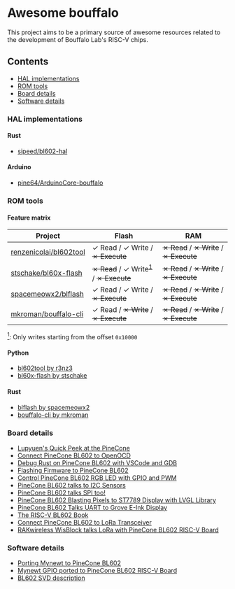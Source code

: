 # Awesome bouffalo

This project aims to be a primary source of awesome resources related to
the development of Bouffalo Lab's RISC-V chips.

## Contents

* [HAL implementations](#hal-implementations)
* [ROM tools](#rom-tools)
* [Board details](#board-details)
* [Software details](#software-details)

### HAL implementations

#### Rust
* [sipeed/bl602-hal](https://github.com/sipeed/bl602-hal)

#### Arduino
* [pine64/ArduinoCore-bouffalo](https://github.com/pine64/ArduinoCore-bouffalo)

### ROM tools

#### Feature matrix

| Project                           | Flash                                                   | RAM                                      |
|-----------------------------------|---------------------------------------------------------|------------------------------------------|
| [renzenicolai/bl602tool]          | ✓ Read / ✓ Write / ~~✗ Execute~~                        | ~~✗ Read~~ / ~~✗ Write~~ / ~~✗ Execute~~ |
| [stschake/bl60x-flash]            | ~~✗ Read~~ / ✓ Write<sup>[1](#f1)</sup> / ~~✗ Execute~~ | ~~✗ Read~~ / ~~✗ Write~~ / ~~✗ Execute~~ |
| [spacemeowx2/blflash]             | ✓ Read / ✓ Write / ~~✗ Execute~~                        | ~~✗ Read~~ / ~~✗ Write~~ / ~~✗ Execute~~ |
| [mkroman/bouffalo-cli]            | ✓ Read / ~~✗ Write~~ / ~~✗ Execute~~                    | ~~✗ Read~~ / ~~✗ Write~~ / ~~✗ Execute~~ |

<a name="f1" href="#f1"><sup>1</sup></a>: Only writes starting from the offset `0x10000`

#### Python
* [bl602tool by r3nz3][renzenicolai/bl602tool]
* [bl60x-flash by stschake][stschake/bl60x-flash]

[renzenicolai/bl602tool]: https://github.com/renzenicolai/bl602tool
[stschake/bl60x-flash]: https://github.com/stschake/bl60x-flash

#### Rust
* [blflash by spacemeowx2][spacemeowx2/blflash]
* [bouffalo-cli by mkroman][mkroman/bouffalo-cli]

[spacemeowx2/blflash]: https://github.com/spacemeowx2/blflash
[mkroman/bouffalo-cli]: https://github.com/mkroman/bouffalo-cli

### Board details

* [Lupyuen's Quick Peek at the PineCone](https://lupyuen.github.io/articles/pinecone)
* [Connect PineCone BL602 to OpenOCD](https://lupyuen.github.io/articles/openocd)
* [Debug Rust on PineCone BL602 with VSCode and GDB](https://lupyuen.github.io/articles/debug)
* [Flashing Firmware to PineCone BL602](https://lupyuen.github.io/articles/flash)
* [Control PineCone BL602 RGB LED with GPIO and PWM](https://lupyuen.github.io/articles/led)
* [PineCone BL602 talks to I2C Sensors](https://lupyuen.github.io/articles/i2c)
* [PineCone BL602 talks SPI too!](https://lupyuen.github.io/articles/spi)
* [PineCone BL602 Blasting Pixels to ST7789 Display with LVGL Library](https://lupyuen.github.io/articles/display)
* [PineCone BL602 Talks UART to Grove E-Ink Display](https://lupyuen.github.io/articles/uart)
* [The RISC-V BL602 Book](https://lupyuen.github.io/articles/book)
* [Connect PineCone BL602 to LoRa Transceiver](https://lupyuen.github.io/articles/lora)
* [RAKwireless WisBlock talks LoRa with PineCone BL602 RISC-V Board](https://lupyuen.github.io/articles/wisblock)

### Software details
* [Porting Mynewt to PineCone BL602](https://lupyuen.github.io/articles/mynewt)
* [Mynewt GPIO ported to PineCone BL602 RISC-V Board](https://lupyuen.github.io/articles/gpio)
* [BL602 SVD description](https://github.com/pine64/bl602-svd)
